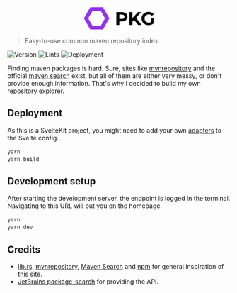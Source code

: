 <center><img src="https://github.com/SlagHoedje/pkg/blob/master/static/logo.svg?raw=true" height="50" /></center>

> Easy-to-use common maven repository index.

![Version](https://img.shields.io/github/package-json/v/SlagHoedje/pkg?style=flat-square)
![Lints](https://img.shields.io/github/checks-status/SlagHoedje/pkg/master?style=flat-square)
![Deployment](https://img.shields.io/badge/deployed%20on-vercel-black?style=flat-square)

Finding maven packages is hard. Sure, sites like [mvnrepository](https://mvnrepository.com) and the official [maven search](https://search.maven.org) exist, but all of them are either very messy, or don't provide enough information. That's why I decided to build my own repository explorer.

## Deployment

As this is a SvelteKit project, you might need to add your own [adapters](https://kit.svelte.dev/docs#adapters) to the Svelte config.

```sh
yarn
yarn build
```

## Development setup

After starting the development server, the endpoint is logged in the terminal. Navigating to this URL will put you on the homepage.

```sh
yarn
yarn dev
```

## Credits

-   [lib.rs](https://lib.rs/), [mvnrepository](https://mvnrepository.com), [Maven Search](https://search.maven.org) and [npm](https://npmjs.org) for general inspiration of this site.
-   [JetBrains package-search](https://package-search.jetbrains.com/) for providing the API.
